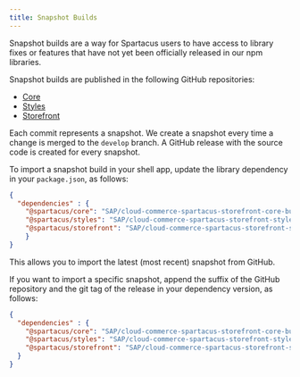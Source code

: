 ```yaml
---
title: Snapshot Builds
---
```


Snapshot builds are a way for Spartacus users to have access to library fixes or features that have not yet been officially released in our npm libraries.

Snapshot builds are published in the following GitHub repositories:

* [Core](https://github.com/SAP/cloud-commerce-spartacus-storefront-core-builds)
* [Styles](https://github.com/SAP/cloud-commerce-spartacus-storefront-styles-builds)
* [Storefront](https://github.com/SAP/cloud-commerce-spartacus-storefront-storefront-builds)

Each commit represents a snapshot. We create a snapshot every time a change is merged to the `develop` branch. A GitHub release with the source code is created for every snapshot.

To import a snapshot build in your shell app, update the library dependency in your `package.json`, as follows:

```json
{
  "dependencies" : {
    "@spartacus/core": "SAP/cloud-commerce-spartacus-storefront-core-builds",
    "@spartacus/styles": "SAP/cloud-commerce-spartacus-storefront-styles-builds",
    "@spartacus/storefront": "SAP/cloud-commerce-spartacus-storefront-storefront-builds"
    }
}
 ```

This allows you to import the latest (most recent) snapshot from GitHub.

If you want to import a specific snapshot, append the suffix of the GitHub repository and the git tag of the release in your dependency version, as follows:

```json
{
  "dependencies" : {
    "@spartacus/core": "SAP/cloud-commerce-spartacus-storefront-core-builds#core-0.1.0+abcde23f",
    "@spartacus/styles": "SAP/cloud-commerce-spartacus-storefront-styles-builds#styles-0.1.0+abcde23f",
    "@spartacus/storefront": "SAP/cloud-commerce-spartacus-storefront-storefront-builds#storefront-0.1.0+abcde23f"
  }
}
 ```
